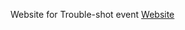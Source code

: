 Website for Trouble-shot event
[Website](https://adityasrinivas24.github.io/troubleshot.github.io/)
